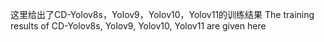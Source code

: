 这里给出了CD-Yolov8s，Yolov9，Yolov10，Yolov11的训练结果
The training results of CD-Yolov8s, Yolov9, Yolov10, Yolov11 are given here
